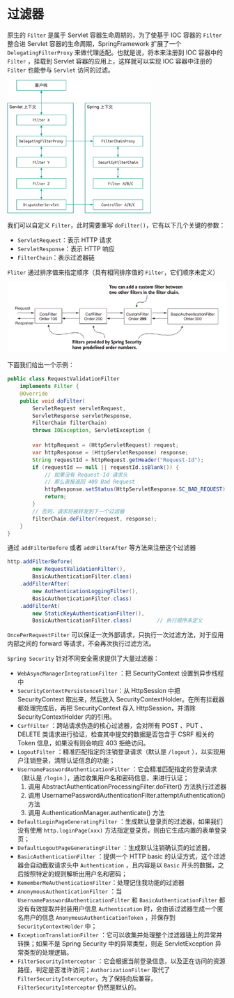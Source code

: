 # 过滤器

原生的 `Filter` 是属于 Servlet 容器生命周期的，为了使基于 IOC 容器的 `Filter` 整合进 Servlet 容器的生命周期，SpringFramework 扩展了一个 `DelegatingFilterProxy` 来做代理适配。也就是说，将本来注册到 IOC 容器中的 `Filter` ，挂载到 Servlet 容器的应用上，这样就可以实现 IOC 容器中注册的 `Filter` 也能参与 `Servlet` 访问的过滤。

<img src="./assets/032-1703747875905-25-1719388739852-26.jpg" alt="{%}" style="zoom:33%;" />

我们可以自定义 `Filter`，此时需要重写 `doFilter()`，它有以下几个关键的参数：

- `ServletRequest`：表示 HTTP 请求
- `ServletResponse`：表示 HTTP 响应
- `FilterChain`：表示过滤器链

`Fliter` 通过排序值来指定顺序（具有相同排序值的 `Filter`，它们顺序未定义）

![image-20240628122806604](./assets/image-20240628122806604.png)

下面我们给出一个示例：

~~~java
public class RequestValidationFilter
    implements Filter {
    @Override
    public void doFilter(
        ServletRequest servletRequest,
        ServletResponse servletResponse,
        FilterChain filterChain)
        throws IOException, ServletException {
        
        var httpRequest = (HttpServletRequest) request;
        var httpResponse = (HttpServletResponse) response;
        String requestId = httpRequest.getHeader("Request-Id");
        if (requestId == null || requestId.isBlank()) {
            // 如果没有 Request-Id 请求头
            // 那么直接返回 400 Bad Request
            httpResponse.setStatus(HttpServletResponse.SC_BAD_REQUEST);
            return;
        }
        // 否则，请求将被转发到下一个过滤器
        filterChain.doFilter(request, response);
    }
}
~~~

通过 `addFilterBefore` 或者 `addFilterAfter` 等方法来注册这个过滤器

~~~java
http.addFilterBefore(
    	new RequestValidationFilter(), 
    	BasicAuthenticationFilter.class)
    .addFilterAfter(
    	new AuthenticationLoggingFilter(),
    	BasicAuthenticationFilter.class)
    .addFilterAt(
    	new StaticKeyAuthenticationFilter(),
    	BasicAuthenticationFilter.class)		// 执行顺序未定义
~~~

`OncePerRequestFilter` 可以保证一次外部请求，只执行一次过滤方法，对于应用内部之间的 forward 等请求，不会再次执行过滤方法。



`Spring Security` 针对不同安全需求提供了大量过滤器：

- `WebAsyncManagerIntegrationFilter` ：把 SecurityContext 设置到异步线程中
- `SecurityContextPersistenceFilter`：从 HttpSession 中把 SecurityContext 取出来，然后放入 SecurityContextHolder。在所有拦截器都处理完成后，再把 SecurityContext 存入 HttpSession，并清除 SecurityContextHolder 内的引用。
- `CsrfFilter` ：跨站请求伪造的核心过滤器，会对所有 POST 、PUT 、DELETE 类请求进行验证，检查其中提交的数据是否包含于 CSRF 相关的 Token 信息，如果没有则会响应 403 拒绝访问。
- `LogoutFilter` ：精准匹配指定的注销登录请求（默认是 `/logout` ），以实现用户注销登录，清除认证信息的功能；
- `UsernamePasswordAuthenticationFilter` ：它会精准匹配指定的登录请求（默认是 `/login` ），通过收集用户名和密码信息，来进行认证；
  1. 调用 AbstractAuthenticationProcessingFilter.doFilter() 方法执行过滤器
  2. 调用 UsernamePasswordAuthenticationFilter.attemptAuthentication() 方法
  3. 调用 AuthenticationManager.authenticate() 方法
- `DefaultLoginPageGeneratingFilter` ：生成默认登录页的过滤器，如果我们没有使用 `http.loginPage(xxx)` 方法指定登录页，则由它生成内置的表单登录页；
- `DefaultLogoutPageGeneratingFilter` ：生成默认注销确认页的过滤器，
- `BasicAuthenticationFilter` ：提供一个 HTTP basic 的认证方式，这个过滤器会自动截取请求头中 `Authentication` ，且内容是以 `Basic` 开头的数据，之后按照特定的规则解析出用户名和密码；
- `RememberMeAuthenticationFilter`：处理记住我功能的过滤器
- `AnonymousAuthenticationFilter` ：当 `UsernamePasswordAuthenticationFilter` 和 `BasicAuthenticationFilter` 都没有有效提取并封装用户信息 `Authentication` 时，会由该过滤器生成一个匿名用户的信息 `AnonymousAuthenticationToken` ，并保存到 `SecurityContextHolder` 中；
- `ExceptionTranslationFilter` ：它可以收集并处理整个过滤器链上的异常并转换；如果不是 Spring Security 中的异常类型，则走 ServletException 异常类型的处理逻辑。
- `FilterSecurityInterceptor` ：它会根据当前登录信息，以及正在访问的资源路径，判定是否准许访问；`AuthorizationFilter` 取代了 `FilterSecurityInterceptor`。为了保持向后兼容，`FilterSecurityInterceptor` 仍然是默认的。